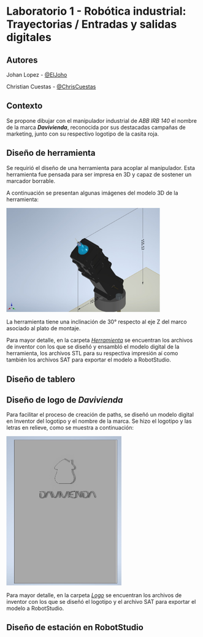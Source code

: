 # Laboratorio 1 - Robótica industrial: Trayectorias / Entradas y salidas digitales

## Autores

Johan Lopez - [@ElJoho](https://github.com/ElJoho)

Christian Cuestas - [@ChrisCuestas](https://github.com/ChrisCuestas)

## Contexto

Se propone dibujar con el manipulador industrial de *ABB IRB 140* el nombre de la marca __*Davivienda*__, reconocida por sus destacadas campañas de marketing, junto con su respectivo logotipo de la casita roja.

## Diseño de herramienta

Se requirió el diseño de una herramienta para acoplar al manipulador. Esta herramienta fue pensada para ser impresa en 3D y capaz de sostener un marcador borrable.

A continuación se presentan algunas imágenes del modelo 3D de la herramienta:

<img src="./Imagenes/Tool3D.jpg" alt="Dimensiones de la herramienta - Modelo 3D" width="400">

La herramienta tiene una inclinación de 30° respecto al eje Z del marco asociado al plato de montaje.

Para mayor detalle, en la carpeta [*Herramienta*](./Herramienta) se encuentran los archivos de inventor con los que se diseñó y ensambló el modelo digital de la herramienta, los archivos STL para su respectiva impresión aí como también  los archivos SAT para exportar el modelo a RobotStudio.

## Diseño de tablero

## Diseño de logo de *Davivienda*

Para facilitar el proceso de creación de paths, se diseñó un modelo digital en Inventor del logotipo y el nombre de la marca. Se hizo  el logotipo y las letras en relieve, como se muestra a continuación:

<img src="./Imagenes/Logo3D.jpg" alt="Logotipo y letras en relieve - Modelo 3D" width="300">

Para mayor detalle, en la carpeta [*Logo*](./Logo) se encuentran los archivos de inventor con los que se diseñó el logotipo y el archivo SAT para exportar el modelo a RobotStudio.

## Diseño de estación en RobotStudio
